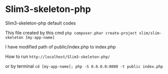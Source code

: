 # Slim3-skeleton-php
Slim3-skeleton-php default codes

This file created by this cmd
 `php composer.phar create-project slim/slim-skeleton [my-app-name]`

I have modified path of public/index.php to index.php 


How to run 
 `http://localhost/Slim3-skeleton-php/`

or by terminal
 `cd [my-app-name]; php -S 0.0.0.0:8080 -t public index.php`
